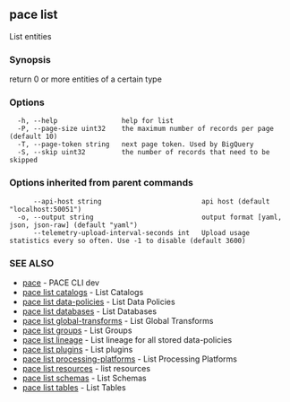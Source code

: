 ## pace list

List entities

### Synopsis

return 0 or more entities of a certain type

### Options

```
  -h, --help                help for list
  -P, --page-size uint32    the maximum number of records per page (default 10)
  -T, --page-token string   next page token. Used by BigQuery
  -S, --skip uint32         the number of records that need to be skipped
```

### Options inherited from parent commands

```
      --api-host string                         api host (default "localhost:50051")
  -o, --output string                           output format [yaml, json, json-raw] (default "yaml")
      --telemetry-upload-interval-seconds int   Upload usage statistics every so often. Use -1 to disable (default 3600)
```

### SEE ALSO

* [pace](pace.md)	 - PACE CLI dev
* [pace list catalogs](pace_list_catalogs.md)	 - List Catalogs
* [pace list data-policies](pace_list_data-policies.md)	 - List Data Policies
* [pace list databases](pace_list_databases.md)	 - List Databases
* [pace list global-transforms](pace_list_global-transforms.md)	 - List Global Transforms
* [pace list groups](pace_list_groups.md)	 - List Groups
* [pace list lineage](pace_list_lineage.md)	 - List lineage for all stored data-policies
* [pace list plugins](pace_list_plugins.md)	 - List plugins
* [pace list processing-platforms](pace_list_processing-platforms.md)	 - List Processing Platforms
* [pace list resources](pace_list_resources.md)	 - list resources
* [pace list schemas](pace_list_schemas.md)	 - List Schemas
* [pace list tables](pace_list_tables.md)	 - List Tables

